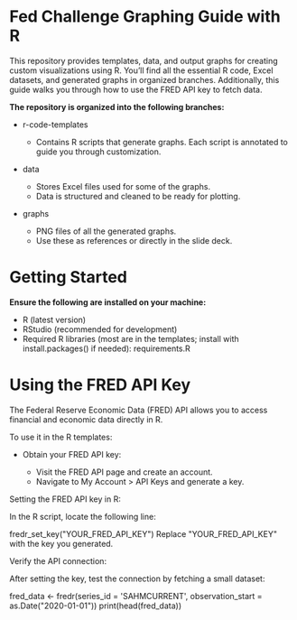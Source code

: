 # **Fed Challenge Graphing Guide with R**

This repository provides templates, data, and output graphs for creating custom visualizations using R. You’ll find all the essential R code, Excel datasets, and generated graphs in organized branches. Additionally, this guide walks you through how to use the FRED API key to fetch data.


**The repository is organized into the following branches:**

- r-code-templates

  - Contains R scripts that generate graphs.
Each script is annotated to guide you through customization.
- data

  - Stores Excel files used for some of the graphs.
  - Data is structured and cleaned to be ready for plotting.

- graphs

  - PNG files of all the generated graphs.
  - Use these as references or directly in the slide deck.


# **Getting Started**


**Ensure the following are installed on your machine:**

- R (latest version)
- RStudio (recommended for development)
- Required R libraries (most are in the templates; install with install.packages() if needed):
requirements.R


# **Using the FRED API Key**

The Federal Reserve Economic Data (FRED) API allows you to access financial and economic data directly in R. 

To use it in the R templates:

- Obtain your FRED API key:

    - Visit the FRED API page and create an account.
    - Navigate to My Account > API Keys and generate a key.

Setting the FRED API key in R:

In the R script, locate the following line:

fredr_set_key("YOUR_FRED_API_KEY")
Replace "YOUR_FRED_API_KEY" with the key you generated.

Verify the API connection:

After setting the key, test the connection by fetching a small dataset:

fred_data <- fredr(series_id = 'SAHMCURRENT', observation_start = as.Date("2020-01-01"))
print(head(fred_data))
